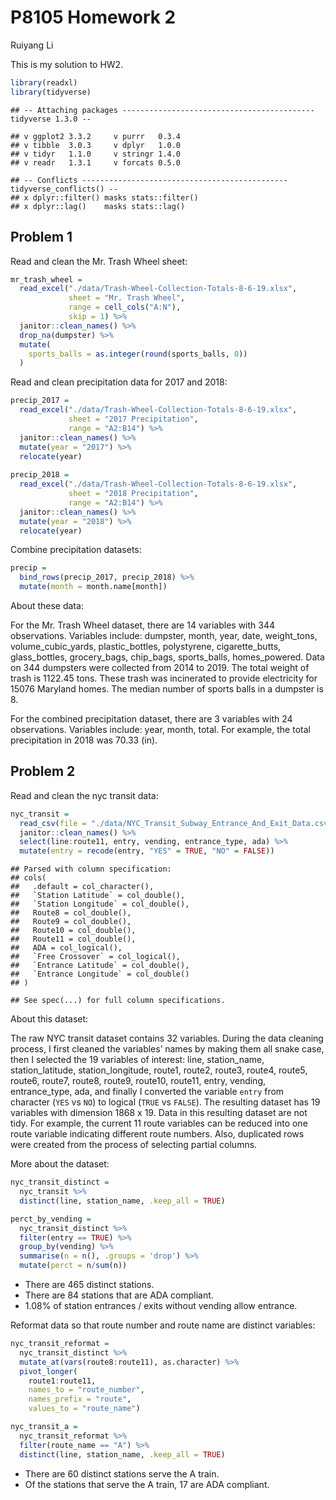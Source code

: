 P8105 Homework 2
================
Ruiyang Li

This is my solution to HW2.

``` r
library(readxl)
library(tidyverse)
```

    ## -- Attaching packages ------------------------------------------- tidyverse 1.3.0 --

    ## v ggplot2 3.3.2     v purrr   0.3.4
    ## v tibble  3.0.3     v dplyr   1.0.0
    ## v tidyr   1.1.0     v stringr 1.4.0
    ## v readr   1.3.1     v forcats 0.5.0

    ## -- Conflicts ---------------------------------------------- tidyverse_conflicts() --
    ## x dplyr::filter() masks stats::filter()
    ## x dplyr::lag()    masks stats::lag()

## Problem 1

Read and clean the Mr. Trash Wheel sheet:

``` r
mr_trash_wheel = 
  read_excel("./data/Trash-Wheel-Collection-Totals-8-6-19.xlsx", 
             sheet = "Mr. Trash Wheel", 
             range = cell_cols("A:N"),
             skip = 1) %>% 
  janitor::clean_names() %>%
  drop_na(dumpster) %>% 
  mutate(
    sports_balls = as.integer(round(sports_balls, 0))
  ) 
```

Read and clean precipitation data for 2017 and 2018:

``` r
precip_2017 = 
  read_excel("./data/Trash-Wheel-Collection-Totals-8-6-19.xlsx", 
             sheet = "2017 Precipitation",
             range = "A2:B14") %>% 
  janitor::clean_names() %>%   
  mutate(year = "2017") %>% 
  relocate(year)
  
precip_2018 = 
  read_excel("./data/Trash-Wheel-Collection-Totals-8-6-19.xlsx", 
             sheet = "2018 Precipitation",
             range = "A2:B14") %>% 
  janitor::clean_names() %>% 
  mutate(year = "2018") %>% 
  relocate(year)
```

Combine precipitation datasets:

``` r
precip = 
  bind_rows(precip_2017, precip_2018) %>% 
  mutate(month = month.name[month])
```

About these data:

For the Mr. Trash Wheel dataset, there are 14 variables with 344
observations. Variables include: dumpster, month, year, date,
weight\_tons, volume\_cubic\_yards, plastic\_bottles, polystyrene,
cigarette\_butts, glass\_bottles, grocery\_bags, chip\_bags,
sports\_balls, homes\_powered. Data on 344 dumpsters were collected from
2014 to 2019. The total weight of trash is 1122.45 tons. These trash was
incinerated to provide electricity for 15076 Maryland homes. The median
number of sports balls in a dumpster is 8.

For the combined precipitation dataset, there are 3 variables with 24
observations. Variables include: year, month, total. For example, the
total precipitation in 2018 was 70.33 (in).

## Problem 2

Read and clean the nyc transit data:

``` r
nyc_transit = 
  read_csv(file = "./data/NYC_Transit_Subway_Entrance_And_Exit_Data.csv") %>% 
  janitor::clean_names() %>% 
  select(line:route11, entry, vending, entrance_type, ada) %>% 
  mutate(entry = recode(entry, "YES" = TRUE, "NO" = FALSE))
```

    ## Parsed with column specification:
    ## cols(
    ##   .default = col_character(),
    ##   `Station Latitude` = col_double(),
    ##   `Station Longitude` = col_double(),
    ##   Route8 = col_double(),
    ##   Route9 = col_double(),
    ##   Route10 = col_double(),
    ##   Route11 = col_double(),
    ##   ADA = col_logical(),
    ##   `Free Crossover` = col_logical(),
    ##   `Entrance Latitude` = col_double(),
    ##   `Entrance Longitude` = col_double()
    ## )

    ## See spec(...) for full column specifications.

About this dataset:

The raw NYC transit dataset contains 32 variables. During the data
cleaning process, I first cleaned the variables’ names by making them
all snake case, then I selected the 19 variables of interest: line,
station\_name, station\_latitude, station\_longitude, route1, route2,
route3, route4, route5, route6, route7, route8, route9, route10,
route11, entry, vending, entrance\_type, ada, and finally I converted
the variable `entry` from character (`YES` vs `NO`) to logical (`TRUE`
vs `FALSE`). The resulting dataset has 19 variables with dimension 1868
x 19. Data in this resulting dataset are not tidy. For example, the
current 11 route variables can be reduced into one route variable
indicating different route numbers. Also, duplicated rows were created
from the process of selecting partial columns.

More about the dataset:

``` r
nyc_transit_distinct = 
  nyc_transit %>% 
  distinct(line, station_name, .keep_all = TRUE)

perct_by_vending = 
  nyc_transit_distinct %>% 
  filter(entry == TRUE) %>% 
  group_by(vending) %>% 
  summarise(n = n(), .groups = 'drop') %>% 
  mutate(perct = n/sum(n)) 
```

  - There are 465 distinct stations.
  - There are 84 stations that are ADA compliant.
  - 1.08% of station entrances / exits without vending allow entrance.

Reformat data so that route number and route name are distinct
variables:

``` r
nyc_transit_reformat = 
  nyc_transit_distinct %>% 
  mutate_at(vars(route8:route11), as.character) %>% 
  pivot_longer(
    route1:route11,
    names_to = "route_number",
    names_prefix = "route",
    values_to = "route_name")

nyc_transit_a = 
  nyc_transit_reformat %>% 
  filter(route_name == "A") %>% 
  distinct(line, station_name, .keep_all = TRUE)
```

  - There are 60 distinct stations serve the A train.
  - Of the stations that serve the A train, 17 are ADA compliant.
